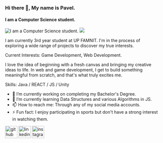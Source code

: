 ### Hi there 👋, My name is Pavel.
#### I am a Computer Science student.

![I am a Computer Science student.](https://media4.giphy.com/media/bGgsc5mWoryfgKBx1u/giphy.gif?cid=ecf05e47xmvdapgolhajn4c1dda5vedaydkqum1tkenjmxri&ep=v1_gifs_search&rid=giphy.gif&ct=g)
![](https://media4.giphy.com/media/bGgsc5mWoryfgKBx1u/giphy.gif?cid=ecf05e47xmvdapgolhajn4c1dda5vedaydkqum1tkenjmxri&ep=v1_gifs_search&rid=giphy.gif&ct=g)


I am currently 3rd year student at UP FAMNIT. I'm in the process of exploring a wide range of projects to discover my true interests.

Current Interests: Game Development, Web Development.

I love the idea of beginning with a fresh canvas and bringing my creative ideas to life. In web and game development, I get to build something meaningful from scratch, and that's what truly excites me.

Skills: Java / REACT / JS / Unity

- 🔭 I’m currently working on completing my Bachelor's Degree. 
- 🌱 I’m currently learning Data Structures and various Algorithms in JS. 
- 📫 How to reach me: Through any of my social media accounts. 
- ⚡ Fun fact: I enjoy participating in sports but don't have a strong interest in watching them. 


[<img src='https://pngimg.com/uploads/github/github_PNG72.png' alt='github' height='40'>](https://github.com/Paveljolak)  [<img src='https://pngimg.com/uploads/linkedIn/linkedIn_PNG33.png' alt='linkedin' height='40'>](https://www.linkedin.com/in/pavel-jolakoski-687b3228b//)  [<img src='https://pngimg.com/uploads/instagram/instagram_PNG9.png' alt='instagram' height='40'>](https://www.instagram.com/pavel_jolak/)  






<!--
**Paveljolak/Paveljolak** is a ✨ _special_ ✨ repository because its `README.md` (this file) appears on your GitHub profile.

Here are some ideas to get you started:

- 🔭 I’m currently working on ...
- 🌱 I’m currently learning ...
- 👯 I’m looking to collaborate on ...
- 🤔 I’m looking for help with ...
- 💬 Ask me about ...
- 📫 How to reach me: ...
- 😄 Pronouns: ...
- ⚡ Fun fact: ...
-->
